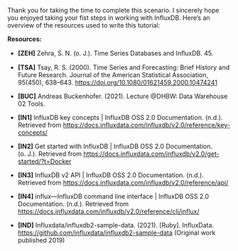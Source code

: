 Thank you for taking the time to complete this scenario. I sincerely hope you enjoyed taking your fist steps in working with InfluxDB. Here’s an overview of the resources used to write this tutorial:

**Resources:**
- **[ZEH]** Zehra, S. N. (o. J.). Time Series Databases and InﬂuxDB. 45.

- **[TSA]** Tsay, R. S. (2000). Time Series and Forecasting: Brief History and Future Research. Journal of the American Statistical Association, 95(450), 638–643. https://doi.org/10.1080/01621459.2000.10474241

- **[BUC]** Andreas Buckenhofer. (2021). Lecture @DHBW: Data Warehouse 02 Tools.

- **[IN1]** InfluxDB key concepts | InfluxDB OSS 2.0 Documentation. (n.d.). Retrieved from https://docs.influxdata.com/influxdb/v2.0/reference/key-concepts/

- **[IN2]** Get started with InfluxDB | InfluxDB OSS 2.0 Documentation. (o. J.). Retrieved from https://docs.influxdata.com/influxdb/v2.0/get-started/?t=Docker

- **[IN3]** InfluxDB v2 API | InfluxDB OSS 2.0 Documentation. (n.d.). Retrieved from https://docs.influxdata.com/influxdb/v2.0/reference/api/

- **[IN4]** influx—InfluxDB command line interface | InfluxDB OSS 2.0 Documentation. (n.d.). Retrieved from https://docs.influxdata.com/influxdb/v2.0/reference/cli/influx/

- **[IND]** Influxdata/influxdb2-sample-data. (2021). [Ruby]. InfluxData. https://github.com/influxdata/influxdb2-sample-data (Original work published 2019)
